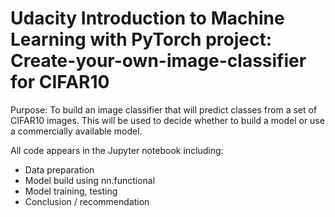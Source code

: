 # Udacity Introduction to Machine Learning with PyTorch project: Create-your-own-image-classifier for CIFAR10
Purpose: To build an image classifier that will predict classes from a set of CIFAR10 images. This will be used to decide whether to build a model or use a commercially available model.  

All code appears in the Jupyter notebook including:  
* Data preparation  
* Model build using nn.functional  
* Model training, testing  
* Conclusion / recommendation 
